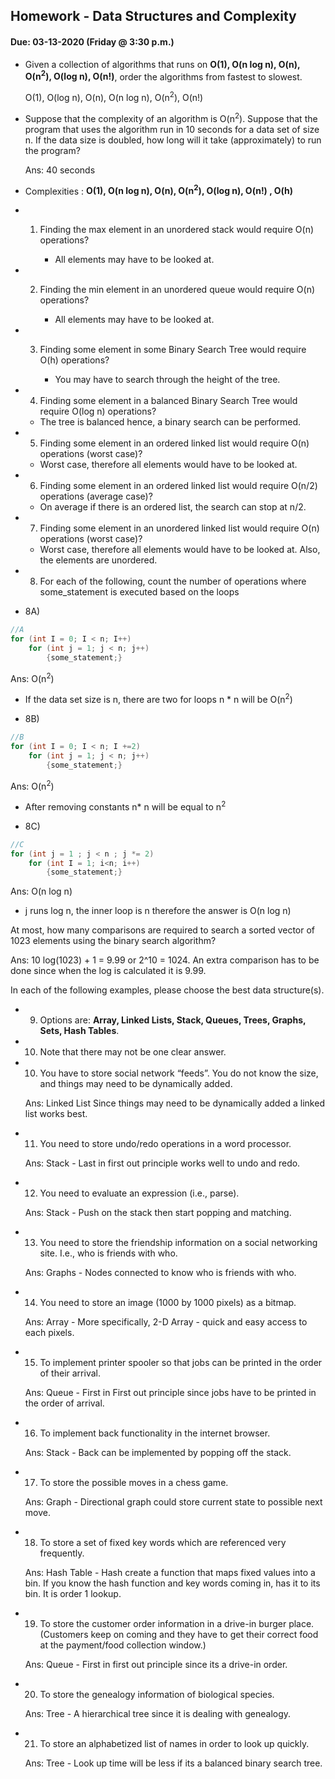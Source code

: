 ## Homework - Data Structures and Complexity
#### Due: 03-13-2020 (Friday @ 3:30 p.m.)

- Given a collection of algorithms that runs on **O(1), O(n log n), O(n), O(n<sup>2</sup>), O(log n), O(n!)**, order the algorithms from fastest to slowest.
     
     O(1), O(log n), O(n), O(n log n),  O(n<sup>2</sup>), O(n!)

- Suppose that the complexity of an algorithm is O(n<sup>2</sup>). Suppose that the program that uses the algorithm run in 10 seconds for a data set of size n. If the data size is doubled, how long will it take (approximately) to run the program? 
    
    Ans: 40 seconds



- Complexities : **O(1), O(n log n), O(n), O(n<sup>2</sup>), O(log n), O(n!) , O(h)**
- 1) Finding the max element in an unordered stack would require O(n) operations?

     - All elements may have to be looked at.

- 2) Finding the min element in an unordered queue would require O(n) operations?

     - All elements may have to be looked at.

- 3) Finding some element in some Binary Search Tree would require O(h) operations?

     - You may have to search through the height of the tree.

- 4) Finding some element in a balanced Binary Search Tree would require  O(log n) operations?

    - The tree is balanced hence, a binary search can be performed.

- 5) Finding some element in an ordered linked list would require O(n) operations (worst case)?

    - Worst case, therefore all elements would have to be looked at.

- 6) Finding some element in an ordered linked list would require  O(n/2) operations (average case)?

    - On average if there is an ordered list, the search can stop at n/2.

- 7) Finding some element in an unordered linked list would require  O(n) operations (worst case)?

    - Worst case, therefore all elements would have to be looked at. Also, the elements are unordered.


- 8) For each of the following, count the number of operations where some_statement is executed based on the loops

- 8A)
```cpp
//A
for (int I = 0; I < n; I++)
    for (int j = 1; j < n; j++)
        {some_statement;}
```
Ans: O(n<sup>2</sup>)
   - If the data set size is n, there are two for loops n * n will be O(n<sup>2</sup>)



- 8B)
```cpp
//B
for (int I = 0; I < n; I +=2)
    for (int j = 1; j < n; j++)
        {some_statement;}
```
Ans: O(n<sup>2</sup>)
   - After removing constants n* n will be equal to n<sup>2</sup>

- 8C)
```cpp
//C
for (int j = 1 ; j < n ; j *= 2)
    for (int I = 1; i<n; i++)
        {some_statement;} 
```
Ans: O(n log n)
   - j runs log n, the inner loop is n therefore the answer is O(n log n)


At most, how many comparisons are required to search a sorted vector of 1023 elements using the binary
search algorithm?

Ans: 10
    log(1023) + 1 = 9.99 or 2^10 = 1024. An extra comparison has to be done since when the log is calculated
    it is 9.99.

In each of the following examples, please choose the best data structure(s).
- 9) Options are: **Array, Linked Lists, Stack, Queues, Trees, Graphs, Sets, Hash Tables**. 
- 10) Note that there may not be one clear answer.

- 10) You have to store social network “feeds”. You do not know the size, and things may need to be dynamically added.

    Ans: Linked List
        Since things may need to be dynamically added a linked list works best.

- 11) You need to store undo/redo operations in a word processor.

    Ans: Stack
       - Last in first out principle works well to undo and redo. 

- 12) You need to evaluate an expression (i.e., parse).

    Ans: Stack
       - Push on the stack then start popping and matching.

- 13) You need to store the friendship information on a social networking site. I.e., who is friends with who.

    Ans: Graphs
       - Nodes connected to know who is friends with who.

- 14) You need to store an image (1000 by 1000 pixels) as a bitmap.

    Ans: Array
       - More specifically, 2-D Array - quick and easy access to each pixels.

- 15) To implement printer spooler so that jobs can be printed in the order of their arrival.

    Ans: Queue
        - First in First out principle since jobs have to be printed in the order of arrival. 

- 16) To implement back functionality in the internet browser.

    Ans: Stack
       - Back can be implemented by popping off the stack.

- 17) To store the possible moves in a chess game.

    Ans: Graph
       - Directional graph could store current state to possible next move.

- 18) To store a set of fixed key words which are referenced very frequently.

    Ans: Hash Table
       - Hash create a function that maps fixed values into a bin. If you know the hash function and 
         key words coming in, has it to its bin. It is order 1 lookup.

- 19) To store the customer order information in a drive-in burger place. (Customers keep on coming and they have to get their correct food at the payment/food collection window.)

    Ans: Queue
       - First in first out principle since its a drive-in order.

- 20) To store the genealogy information of biological species.

    Ans: Tree
       - A hierarchical tree since it is dealing with genealogy.

- 21) To store an alphabetized list of names in order to look up quickly.

   Ans: Tree 
       - Look up time will be less if its a balanced binary search tree.
